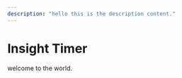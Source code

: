 ```yaml
---
description: "hello this is the description content."
---
```


# Insight Timer

welcome to the world.